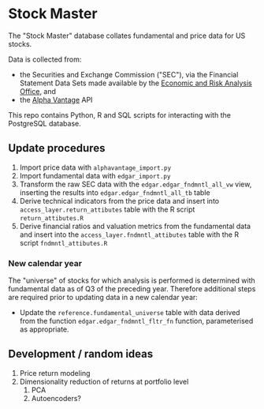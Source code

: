 # Stock Master

The "Stock Master" database collates fundamental and price data for US stocks.  

Data is collected from:
* the Securities and Exchange Commission ("SEC"), via the Financial Statement Data Sets made available by the [Economic and Risk Analysis Office](https://www.sec.gov/dera/data/financial-statement-data-sets.html), and
* the [Alpha Vantage](https://www.alphavantage.co/) API

This repo contains Python, R and SQL scripts for interacting with the PostgreSQL database.

## Update procedures

1. Import price data with ```alphavantage_import.py```
2. Import fundamental data with ```edgar_import.py```
3. Transform the raw SEC data with the ```edgar.edgar_fndmntl_all_vw``` view, inserting the results into ```edgar.edgar_fndmntl_all_tb``` table
4. Derive technical indicators from the price data and insert into  ```access_layer.return_attibutes``` table with the R script ```return_attibutes.R```
5. Derive financial ratios and valuation metrics from the fundamental data and insert into the  ```access_layer.fndmntl_attibutes``` table with the R script ```fndmntl_attibutes.R```

### New calendar year
The "universe" of stocks for which analysis is performed is determined with fundamental data as of Q3 of the preceding year.  Therefore additional steps are required prior to updating data in a new calendar year:
* Update the ```reference.fundamental_universe``` table with data derived from the function ```edgar.edgar_fndmntl_fltr_fn``` function, parameterised as appropriate.  

## Development / random ideas
1. Price return modeling
2. Dimensionality reduction of returns at portfolio level
    1. PCA
    2. Autoencoders?

